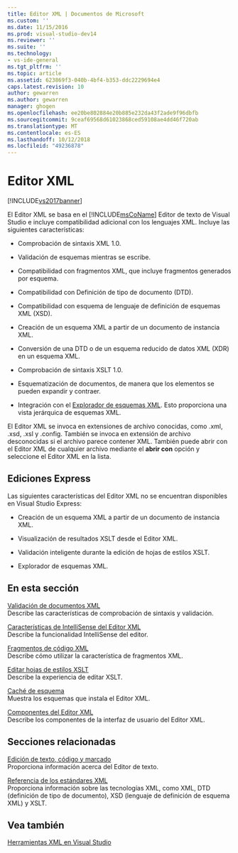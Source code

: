 ```yaml
---
title: Editor XML | Documentos de Microsoft
ms.custom: ''
ms.date: 11/15/2016
ms.prod: visual-studio-dev14
ms.reviewer: ''
ms.suite: ''
ms.technology:
- vs-ide-general
ms.tgt_pltfrm: ''
ms.topic: article
ms.assetid: 623869f3-040b-4bf4-b353-ddc2229694e4
caps.latest.revision: 10
author: gewarren
ms.author: gewarren
manager: ghogen
ms.openlocfilehash: ee20be802884e20b885e232da43f2ade9f96dbfb
ms.sourcegitcommit: 9ceaf69568d61023868ced59108ae4dd46f720ab
ms.translationtype: MT
ms.contentlocale: es-ES
ms.lasthandoff: 10/12/2018
ms.locfileid: "49236878"
---
```

# <a name="xml-editor"></a>Editor XML
[!INCLUDE[vs2017banner](../includes/vs2017banner.md)]

  
El Editor XML se basa en el [!INCLUDE[msCoName](../includes/msconame-md.md)] Editor de texto de Visual Studio e incluye compatibilidad adicional con los lenguajes XML. Incluye las siguientes características:  
  
-   Comprobación de sintaxis XML 1.0.  
  
-   Validación de esquemas mientras se escribe.  
  
-   Compatibilidad con fragmentos XML, que incluye fragmentos generados por esquema.  
  
-   Compatibilidad con Definición de tipo de documento (DTD).  
  
-   Compatibilidad con esquema de lenguaje de definición de esquemas XML (XSD).  
  
-   Creación de un esquema XML a partir de un documento de instancia XML.  
  
-   Conversión de una DTD o de un esquema reducido de datos XML (XDR) en un esquema XML.  
  
-   Comprobación de sintaxis XSLT 1.0.  
  
-   Esquematización de documentos, de manera que los elementos se pueden expandir y contraer.  
  
-   Integración con el [Explorador de esquemas XML](../xml-tools/xml-schema-explorer.md). Esto proporciona una vista jerárquica de esquemas XML.  
  
 El Editor XML se invoca en extensiones de archivo conocidas, como .xml, .xsd, .xsl y .config. También se invoca en extensión de archivo desconocidas si el archivo parece contener XML. También puede abrir con el Editor XML de cualquier archivo mediante el **abrir con** opción y seleccione el Editor XML en la lista.  
  
## <a name="express-editions"></a>Ediciones Express  
 Las siguientes características del Editor XML no se encuentran disponibles en Visual Studio Express:  
  
-   Creación de un esquema XML a partir de un documento de instancia XML.  
  
-   Visualización de resultados XSLT desde el Editor XML.  
  
-   Validación inteligente durante la edición de hojas de estilos XSLT.  
  
-   Explorador de esquemas XML.  
  
## <a name="in-this-section"></a>En esta sección  
 [Validación de documentos XML](../xml-tools/xml-document-validation.md)  
 Describe las características de comprobación de sintaxis y validación.  
  
 [Características de IntelliSense del Editor XML](../xml-tools/xml-editor-intellisense-features.md)  
 Describe la funcionalidad IntelliSense del editor.  
  
 [Fragmentos de código XML](../xml-tools/xml-snippets.md)  
 Describe cómo utilizar la característica de fragmentos XML.  
  
 [Editar hojas de estilos XSLT](../xml-tools/editing-xslt-style-sheets.md)  
 Describe la experiencia de editar XSLT.  
  
 [Caché de esquema](../xml-tools/schema-cache.md)  
 Muestra los esquemas que instala el Editor XML.  
  
 [Componentes del Editor XML](../xml-tools/xml-editor-components.md)  
 Describe los componentes de la interfaz de usuario del Editor XML.  
  
## <a name="related-sections"></a>Secciones relacionadas  
 [Edición de texto, código y marcado](http://msdn.microsoft.com/en-us/0d9c00d7-5df4-48a3-b185-2a265f055439)  
 Proporciona información acerca del Editor de texto.  
  
 [Referencia de los estándares XML](http://msdn.microsoft.com/en-us/79c78508-c9d0-423a-a00f-672e855de401)  
 Proporciona información sobre las tecnologías XML, como XML, DTD (definición de tipo de documento), XSD (lenguaje de definición de esquema XML) y XSLT.  
  
## <a name="see-also"></a>Vea también  
 [Herramientas XML en Visual Studio](../xml-tools/xml-tools-in-visual-studio.md)



